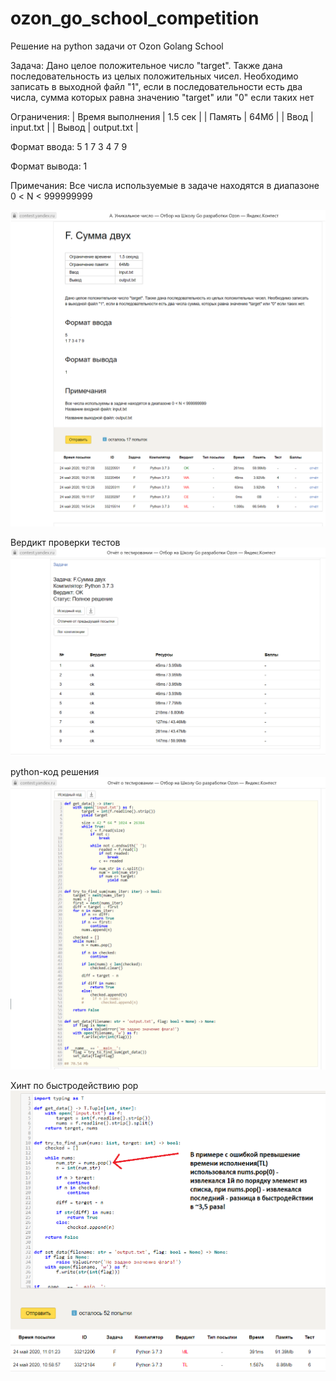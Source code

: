 # ozon_go_school_competition
Решение на python задачи от Ozon Golang School

Задача:
Дано целое положительное число "target". Также дана последовательность из целых положительных чисел.
Необходимо записать в выходной файл "1", если в последовательности есть два числа, сумма которых равна значению "target" или "0" если таких нет

Ограничения:
| Время выполнения | 1.5 сек |
| Память | 64Мб |
| Ввод | input.txt |
| Вывод | output.txt |

Формат ввода:
5
1 7 3 4 7 9

Формат вывода:
1

Примечания:
Все числа используемые в задаче находятся в диапазоне 0 < N < 999999999

![alt text](ozon_go_contest_taskF_01.png "Метрики верного решения")

Вердикт проверки тестов
![alt text](ozon_go_contest_taskF_02.png "Вердикт")

python-код решения
![alt text](ozon_go_contest_taskF_03.png "python-код решения")

Хинт по быстродействию pop
![alt text](python_pop_пример_быстродействия.png "Хинт по быстродействию pop")
